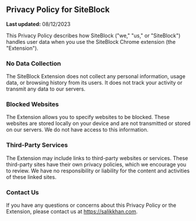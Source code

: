 ## Privacy Policy for SiteBlock

**Last updated:** 08/12/2023

This Privacy Policy describes how SiteBlock ("we," "us," or "SiteBlock") handles user data when you use the SiteBlock Chrome extension (the "Extension").

### No Data Collection

The SiteBlock Extension does not collect any personal information, usage data, or browsing history from its users. It does not track your activity or transmit any data to our servers.

### Blocked Websites

The Extension allows you to specify websites to be blocked. These websites are stored locally on your device and are not transmitted or stored on our servers. We do not have access to this information.

### Third-Party Services

The Extension may include links to third-party websites or services. These third-party sites have their own privacy policies, which we encourage you to review. We have no responsibility or liability for the content and activities of these linked sites.

### Contact Us

If you have any questions or concerns about this Privacy Policy or the Extension, please contact us at https://salikkhan.com.
